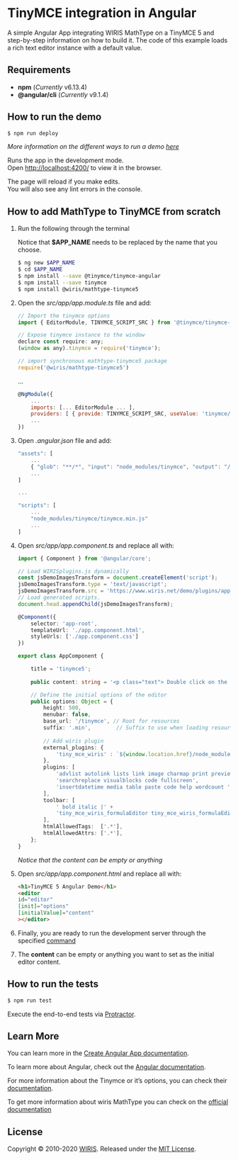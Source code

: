# TinyMCE integration in Angular

A simple Angular App integrating WIRIS MathType on a TinyMCE 5 and step-by-step information on how to build it. The  code of this example loads a rich text editor instance with a default value.

## Requirements

* **npm** (*Currently* v6.13.4)
* **@angular/cli** (*Currently* v9.1.4)

## How to run the demo

```sh
$ npm run deploy
```

*More information on the different ways to run a demo [here](../../README.md)*

Runs the app in the development mode.<br />
Open [http://localhost:4200/](http://localhost:4200/) to view it in the browser.

The page will reload if you make edits.<br />
You will also see any lint errors in the console.

## How to add MathType to TinyMCE from scratch

1. Run the following through the terminal

    Notice that **$APP_NAME** needs to be replaced by the name that you choose.

    ```sh
    $ ng new $APP_NAME
    $ cd $APP_NAME
    $ npm install --save @tinymce/tinymce-angular
    $ npm install --save tinymce
    $ npm install @wiris/mathtype-tinymce5
    ```

2. Open the *src/app/app.module.ts* file and add:

    ```js
    // Import the tinymce options
    import { EditorModule, TINYMCE_SCRIPT_SRC } from '@tinymce/tinymce-angular';
    
    // Expose tinymce instance to the window
    declare const require: any;
    (window as any).tinymce = require('tinymce');
    
    // import synchronous mathtype-tinymce5 package
    require('@wiris/mathtype-tinymce5')
    ```
    ...
    ```js
    @NgModule({
        ...
        imports: [... EditorModule ... ],
        providers: [ { provide: TINYMCE_SCRIPT_SRC, useValue: 'tinymce/tinymce.min.js' } ],
        ...
    })
    ```

3. Open *.angular.json* file and add:
    
    ```js
    "assets": [
        ...
        { "glob": "**/*", "input": "node_modules/tinymce", "output": "/tinymce/" }
        ...
    ]

    ...

    "scripts": [
        ...
        "node_modules/tinymce/tinymce.min.js"
        ...
    ]
    ```

4. Open *src/app/app.component.ts* and replace all with:

    ```ts
    import { Component } from '@angular/core';

    // Load WIRISplugins.js dynamically
    const jsDemoImagesTransform = document.createElement('script');
    jsDemoImagesTransform.type = 'text/javascript';
    jsDemoImagesTransform.src = 'https://www.wiris.net/demo/plugins/app/WIRISplugins.js?viewer=image';
    // Load generated scripts.
    document.head.appendChild(jsDemoImagesTransform);

    @Component({
        selector: 'app-root',
        templateUrl: './app.component.html',
        styleUrls: ['./app.component.css']
    })
    
    export class AppComponent {

        title = 'tinymce5';
        
        public content: string = '<p class="text"> Double click on the following formula to edit it.</p><p style="text-align:center;"><math><mi>z</mi><mo>=</mo><mfrac><mrow><mo>-</mo><mi>b</mi><mo>&PlusMinus;</mo><msqrt><msup><mi>b</mi><mn>3</mn></msup><mo>-</mo><mn>4</mn><mi>a</mi><mi>c</mi></msqrt></mrow><mrow><mn>2</mn><mi>a</mi></mrow></mfrac></math></p>';

        // Define the initial options of the editor
        public options: Object = {
            height: 500,
            menubar: false,
            base_url: '/tinymce', // Root for resources
            suffix: '.min',        // Suffix to use when loading resources
            
            // Add wiris plugin
            external_plugins: {
                'tiny_mce_wiris' : `${window.location.href}/node_modules/@wiris/mathtype-tinymce5/plugin.min.js`
            },
            plugins: [
                'advlist autolink lists link image charmap print preview anchor',
                'searchreplace visualblocks code fullscreen',
                'insertdatetime media table paste code help wordcount '
            ],
            toolbar: [
                ' bold italic |' +
                'tiny_mce_wiris_formulaEditor tiny_mce_wiris_formulaEditorChemistry '
            ],
            htmlAllowedTags:  ['.*'],
            htmlAllowedAttrs: ['.*'],
        };
    }

    ```

    *Notice that the content can be empty or anything*

5. Open *src/app/app.component.html* and replace all with:

    ```html
    <h1>TinyMCE 5 Angular Demo</h1>
    <editor
    id="editor"
    [init]="options"
    [initialValue]="content"
    ></editor>
    ```

6. Finally, you are ready to run the development server through the specified [command](#How-to-run-the-demo)

5. The **content** can be empty or anything you want to set as the initial editor content.

## How to run the tests

```sh
$ npm run test
```

Execute the end-to-end tests via [Protractor](http://www.protractortest.org/).

## Learn More

You can learn more in the [Create Angular App documentation](https://angular.io/cli/new).

To learn more about Angular, check out the [Angular documentation](https://angular.io/).

For more information about the Tinymce or it’s options, you can check their [documentation](https://www.tiny.cloud/docs/integrations/angular/).

To get more information about wiris MathType you can check on the [official documentation](http://www.wiris.com/mathtype)

## License

Copyright © 2010-2020 [WIRIS](http://www.wiris.com). Released under the [MIT License](../../../LICENSE).
